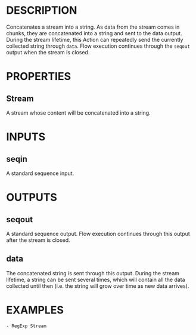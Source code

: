 # DESCRIPTION

Concatenates a stream into a string. As data from the stream comes in chunks, they are concatenated into a string and sent to the data output. During the stream lifetime, this Action can repeatedly send the currently collected string through `data`. Flow execution continues through the `seqout` output when the stream is closed.

# PROPERTIES

## Stream

A stream whose content will be concatenated into a string.

# INPUTS

## seqin

A standard sequence input.

# OUTPUTS

## seqout

A standard sequence output. Flow execution continues through this output after the stream is closed.

## data

The concatenated string is sent through this output.
During the stream lifetime, a string can be sent several times, which will contain all the data collected until then (i.e. the string will grow over time as new data arrives).

# EXAMPLES

    - RegExp Stream
